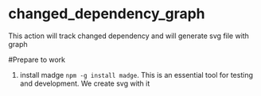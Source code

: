# changed_dependency_graph
This action will track changed dependency and will generate svg file with graph

#Prepare to work
1. install madge ``npm -g install madge``. This is an essential tool for testing and development. We create svg with it
